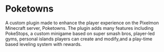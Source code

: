 # Poketowns
A custom plugin made to enhance the player experience on the Pixelmon Minecraft server, Poketowns.
The plugin adds many features including PokeStops, a custom minigame based on super smash bros, player-led gyms, personal islands players can create and modify,and a play-time based leveling system with rewards.
